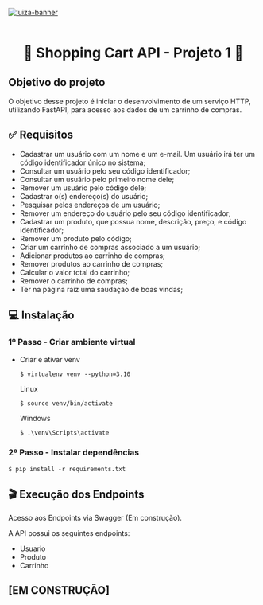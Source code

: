 
<a href="https://ibb.co/cTYnfWj"><img src="https://i.ibb.co/h8YzQGS/Capa-Formulario-Luiza-Code-5edi-o-01.png" alt="luiza-banner" border="0"></a>
<br><br/>

<h1 align="center"> 💙 Shopping Cart API - Projeto 1 💙 </h1>


## Objetivo do projeto

O objetivo desse projeto é iniciar o desenvolvimento de um serviço HTTP, utilizando FastAPI, para acesso aos dados de um carrinho de compras. 


## ✅  Requisitos 
- Cadastrar um usuário com um nome e um e-mail. Um usuário irá ter um código identificador único no sistema;
- Consultar um usuário pelo seu código identificador;
- Consultar um usuário pelo primeiro nome dele;
- Remover um usuário pelo código dele;
- Cadastrar o(s) endereço(s) do usuário;
- Pesquisar pelos endereços de um usuário;
- Remover um endereço do usuário pelo seu código identificador;
- Cadastrar um produto, que possua nome, descrição, preço, e código
identificador;
- Remover um produto pelo código;
- Criar um carrinho de compras associado a um usuário;
- Adicionar produtos ao carrinho de compras;
- Remover produtos ao carrinho de compras;
- Calcular o valor total do carrinho;
- Remover o carrinho de compras;
- Ter na página raiz uma saudação de boas vindas;


## 💻 Instalação

### 1º Passo - Criar ambiente virtual

* Criar e ativar venv
    ```
    $ virtualenv venv --python=3.10
    ```
  
    Linux
    ```
    $ source venv/bin/activate
   ```
   Windows
    ```
    $ .\venv\Scripts\activate
   ```
  
### 2º Passo - Instalar dependências

    $ pip install -r requirements.txt


## 🎬 Execução dos Endpoints
Acesso aos Endpoints via Swagger (Em construção).

A API possui os seguintes endpoints:
- Usuario
- Produto
- Carrinho

## [EM CONSTRUÇÃO]



